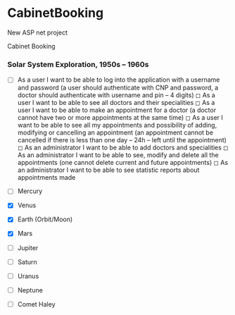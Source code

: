 # CabinetBooking
New ASP net project


Cabinet Booking
### Solar System Exploration, 1950s – 1960s
- [ ] As a user I want to be able to log into the application with a username and password (a user should authenticate with
CNP and password, a doctor should authenticate with username and pin – 4 digits)
◻ As a user I want to be able to see all doctors and their specialities
◻ As a user I want to be able to make an appointment for a doctor (a doctor cannot have two or more appointments at
the same time)
◻ As a user I want to be able to see all my appointments and possibility of adding, modifying or cancelling an
appointment (an appointment cannot be cancelled if there is less than one day – 24h – left until the appointment)
◻ As an administrator I want to be able to add doctors and specialities
◻ As an administrator I want to be able to see, modify and delete all the appointments (one cannot delete current and
future appointments)
◻ As an administrator I want to be able to see statistic reports about appointments made


- [ ] Mercury
- [x] Venus
- [x] Earth (Orbit/Moon)
- [x] Mars
- [ ] Jupiter
- [ ] Saturn
- [ ] Uranus
- [ ] Neptune
- [ ] Comet Haley
